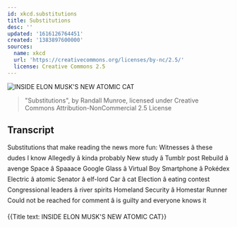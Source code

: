 ```yaml
---
id: xkcd.substitutions
title: Substitutions
desc: ''
updated: '1616126764451'
created: '1383897600000'
sources:
  name: xkcd
  url: 'https://creativecommons.org/licenses/by-nc/2.5/'
  license: Creative Commons 2.5
---
```

![INSIDE ELON MUSK'S NEW ATOMIC CAT](https://imgs.xkcd.com/comics/substitutions.png)
> "Substitutions", by Randall Munroe, licensed under Creative Commons Attribution-NonCommercial 2.5 License

## Transcript
Substitutions that make reading the news more fun: 
Witnesses â these dudes I know
Allegedly â kinda probably
New study â Tumblr post
Rebuild â avenge
Space â Spaaace
Google Glass â Virtual Boy
Smartphone â Pokédex
Electric â atomic
Senator â elf-lord
Car â cat
Election â eating contest
Congressional leaders â river spirits
Homeland Security â Homestar Runner
Could not be reached for comment â is guilty and everyone knows it

{{Title text: INSIDE ELON MUSK'S NEW ATOMIC CAT}}
